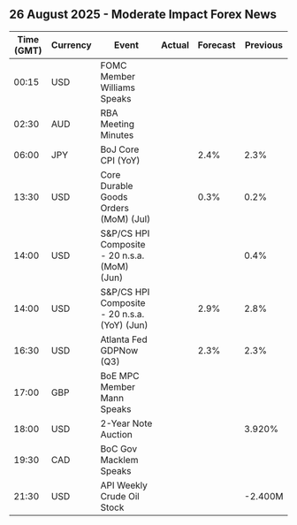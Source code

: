## 26 August 2025 - Moderate Impact Forex News

| Time (GMT) | Currency | Event | Actual | Forecast | Previous |
|------|----------|-------|--------|----------|----------|
| 00:15 | USD | FOMC Member Williams Speaks |  |  |  |
| 02:30 | AUD | RBA Meeting Minutes |  |  |  |
| 06:00 | JPY | BoJ Core CPI (YoY) |  | 2.4% | 2.3% |
| 13:30 | USD | Core Durable Goods Orders (MoM) (Jul) |  | 0.3% | 0.2% |
| 14:00 | USD | S&P/CS HPI Composite - 20 n.s.a. (MoM) (Jun) |  |  | 0.4% |
| 14:00 | USD | S&P/CS HPI Composite - 20 n.s.a. (YoY) (Jun) |  | 2.9% | 2.8% |
| 16:30 | USD | Atlanta Fed GDPNow (Q3) |  | 2.3% | 2.3% |
| 17:00 | GBP | BoE MPC Member Mann Speaks |  |  |  |
| 18:00 | USD | 2-Year Note Auction |  |  | 3.920% |
| 19:30 | CAD | BoC Gov Macklem Speaks |  |  |  |
| 21:30 | USD | API Weekly Crude Oil Stock |  |  | -2.400M |
